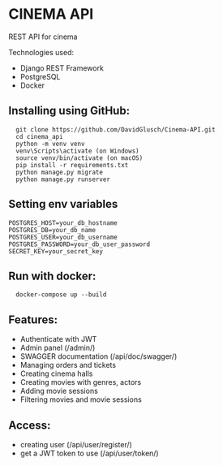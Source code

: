 # CINEMA API

REST API for cinema

Technologies used:
- Django REST Framework
- PostgreSQL
- Docker
## Installing using GitHub:

```shell
  git clone https://github.com/DavidGlusch/Cinema-API.git
  cd cinema_api
  python -m venv venv
  venv\Scripts\activate (on Windows)
  source venv/bin/activate (on macOS)
  pip install -r requirements.txt
  python manage.py migrate
  python manage.py runserver
```

## Setting env variables
```shell
POSTGRES_HOST=your_db_hostname
POSTGRES_DB=your_db_name
POSTGRES_USER=your_db_username
POSTGRES_PASSWORD=your_db_user_password
SECRET_KEY=your_secret_key
```


## Run with docker:
```shell
  docker-compose up --build
```


## Features:

- Authenticate with JWT
- Admin panel (/admin/)
- SWAGGER documentation (/api/doc/swagger/) 
- Managing orders and tickets
- Creating cinema halls
- Creating movies with genres, actors
- Adding movie sessions
- Filtering movies and movie sessions

## Access:
- creating user (/api/user/register/) 
- get a JWT token to use (/api/user/token/)
